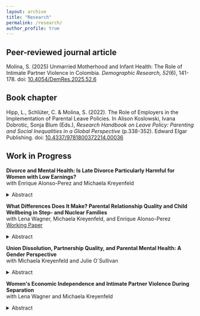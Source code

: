 ```yaml
---
layout: archive
title: "Research"
permalink: /research/
author_profile: true
---
```

## Peer-reviewed journal article
Molina, S. (2025) Unmarried Motherhood and Infant Health: The Role of Intimate Partner Violence in Colombia. *Demographic Research, 52*(6), 141-178. doi: [10.4054/DemRes.2025.52.6](https://doi.org/10.4054/DemRes.2025.52.6)

## Book chapter

Hipp, L., Schlüter, C. & Molina, S. (2022). The Role of Employers in the Implementation
of Parental Leave Policies. In Alison Koslowski, Ivana Dobrotic, Sonja
Blum (Eds.), *Research Handbook on Leave Policy: Parenting and Social Inequalities
in a Global Perspective* (p.338-352). Edward Elgar Publishing. doi: [10.4337/9781800372214.00036](https://doi.org/10.4337/9781800372214.00036)

## Work in Progress

<strong>Divorce and Mental Health: Is Late Divorce Particularly Harmful for Women with Low Earnings?</strong><br>with Enrique Alonso-Perez and Michaela Kreyenfeld<br>

<details>
  <summary>Abstract</summary>

This paper examines the relationship between divorce and mental health, with a focus on how this association is stratified by sex, age, and individual income. In particular, we test the hypothesis that divorce at advanced ages (50-59) is particularly harmful for women with insufficient personal earnings. Data is drawn from German register data, which includes marital histories of divorcees and diagnosed health outcomes. The analytical sample includes persons aged 30-59 in 2015 (n=23,426,639). The outcome is the annual incidence of mental disease diagnosis which is examined from an
intersectional approach by drawing on MAIHDA (Multilevel Analysis of Individual Heterogeneity and Discriminatory Accuracy). Our findings indicate that women are at a higher risk of receiving a mental health diagnosis than men. Divorce significantly amplifies this risk. Additionally, low income poses a heightened risk for both womenand men, particularly when divorce occurs at advanced ages.

</details>

**What Differences Does It Make? Parental Relationship Quality and Child Wellbeing in Step- and Nuclear Families**<br>with Lena Wagner, Michaela Kreyenfeld, and Enrique Alonso-Perez<br>
[Working Paper](https://osf.io/preprints/socarxiv/tzdvw)

<details>
  <summary>Abstract</summary>
  
A large body of research addresses whether and how parental partnership quality affects child wellbeing. While much of this research has focused on nuclear families, less is known about patterns in stepfamilies. This study adopts a dyadic perspective to explore how parental partnership quality relates to the wellbeing of children living with both biological parents versus those with a biological parent and a stepparent. We apply multivariable linear regression and a mediation analysis on longitudinal data from the German Panel Analysis of Intimate Relationships and Family Dynamics (pairfam) to understand the relationship between family structure, step- and biological parent’s partnership quality and children’s self-reported wellbeing, operationalised over the Strength and Difficulties questionnaire (SDQ-scores). The analytical sample includes children who live in heterosexual couple households (n=1,781). We differentiate two separate dimensions of parental partnership quality, namely the frequency of conflict and esteem between the (step-)parents. Results show that children living with a stepparent exhibit higher total difficulties score compared to children living with both their biological parents. However, parental conflict occurs less and esteem more frequently in stepfamilies than in nuclear families. Mediation analysis indicates that partnership quality partially mediates the impact of family structure on SDQ scores. Our analysis suggests that the negative effect of living with stepparents on children’s socio-emotional wellbeing is slightly mitigated by increased parental esteem and lower conflict in these unions. 

</details>

**Union Dissolution, Partnership Quality, and Parental Mental Health: A Gender Perspective**<br>with Michaela Kreyenfeld and Julie O´Sullivan<br>

<details>
  <summary>Abstract</summary>
  
This paper examines parental mental health over the separation process and raises the question how it varies by gender and prior partnership quality. Low mental health of single parents is a public health concern. Few studies have examined how patterns develop over the separation process and whether they differ for mothers and fathers. Using data from the German Family Panel (N=1,409 non-separated and 466 separated parents), this paper examines the relationship between separation and parental mental health, spanning the period from three years before to two years after separation. As a method, it combines exact matching and fixed-effects methods. While depression levels of separated parents are higher compared to the control group of parents in partnerships, we do not find any substantial increases in depression across the separation process, spanning from three years prior to two years post-separation. However, we find that patterns strongly differ by pre-partnership quality. Mothers and fathers in low-quality partnerships experience low mental well-being before separation but are likely to see improvement afterward. A longitudinal perspective on mental health trajectories is crucial for understanding the well-being of divorced and separated parents. Often, it is not the separation itself but the pre-existing conflict and stress that lower mental health. In such cases, union dissolution may be a pathway to improved mental well-being.

</details>

**Women's Economic Independence and Intimate Partner Violence During Separation** <br>with Lena Wagner and Michaela Kreyenfeld<br>

<details>
  <summary>Abstract</summary>
  
A growing number of studies have addressed the issue of intimate partner violence (IPV). While some studies have shown that women's economic independence reduces the risk of physical IPV, the empirical evidence is still inconclusive. In particular, little is known about the factors that increase or reduce the likelihood of experiencing physical IPV during the immediate separation process. We use data from the German Family Panel (pairfam) for the years 2009-2022. The analytical sample consists of women who went through a separation since the last interview (n=789 person-years). We use logistic regression models to examine the determinants of the risks of physical IPV during separation. We find that mothers with minor children are at strongly elevated risk of physical IPV during separation (OR=1.89, p<.001) controlling for key sociodemographic characteristics. Low education as well as non-employment increases risks of physical IPV during separation for mothers and non-mothers. However, non-employment is a particular risk factor for lower educated mothers. Divorce and separation, especially when minor children are involved, can be a highly stressful time when partner conflict escalates and, in some cases, culminates in violence against the partner. This paper highlights the importance of maternal labor market integration and economic independence as a lever to reduce physical IPV and conflict during separation.

</details>
